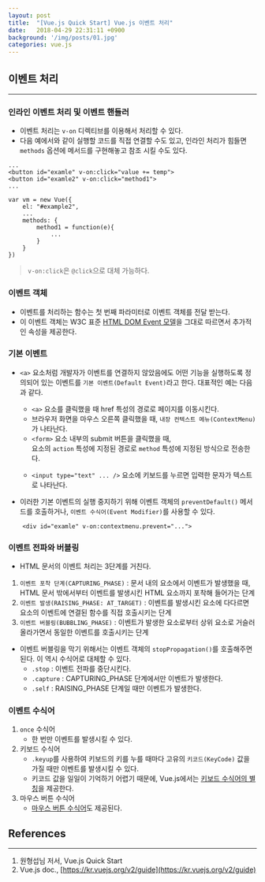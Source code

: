 ```yaml
---
layout: post
title:  "[Vue.js Quick Start] Vue.js 이벤트 처리"
date:   2018-04-29 22:31:11 +0900
background: '/img/posts/01.jpg'
categories: vue.js
---
```


## 이벤트 처리
---
### 인라인 이벤트 처리 및 이벤트 핸들러
- 이벤트 처리는 `v-on` 디렉티브를 이용해서 처리할 수 있다.
- 다음 예에서와 같이 실행할 코드를 직접 연결할 수도 있고, 인라인 처리가 힘들면 `methods` 옵션에 메서드를 구현해놓고
참조 시킬 수도 있다.
~~~
...
<button id="examle" v-on:click="value += temp">
<button id="examle2" v-on:click="method1">
...

var vm = new Vue({
    el: "#example2",
    ...
    methods: {
        method1 = function(e){
            ...
        }
    }
})
~~~
> `v-on:click`은 `@click`으로 대체 가능하다.

### 이벤트 객체
- 이벤트를 처리하는 함수는 첫 번째 파라미터로 이벤트 객체를 전달 받는다.
- 이 이벤트 객체는 W3C 표준 [HTML DOM Event 모델](https://www.w3schools.com/jsref/dom_obj_event.asp)을 그대로 따르면서 추가적인 속성을 제공한다.

### 기본 이벤트
- `<a>` 요소처럼 개발자가 이벤트를 연결하지 않았음에도 어떤 기능을 실행하도록 정의되어 있는 이벤트를 `기본 이벤트(Default Event)`라고 한다. 대표적인 예는 다음과 같다.
    - `<a>` 요소를 클릭했을 때 href 특성의 경로로 페이지를 이동시킨다.
    - 브라우저 화면을 마우스 오른쪽 클릭했을 때, `내장 컨텍스트 메뉴(ContextMenu)`가 나타난다.
    - `<form>` 요소 내부의 submit 버튼을 클릭했을 때, <form> 요소의 `action` 특성에 지정된 경로로 `method` 특성에 지정된 방식으로 전송한다.
    - `<input type="text" ... />` 요소에 키보드를 누르면 입력한 문자가 텍스트로 나타난다.

- 이러한 기본 이벤트의 실행 중지하기 위해 이벤트 객체의 `preventDefault()` 메서드를 호출하거나, `이벤트 수식어(Event Modifier)`를 사용할 수 있다.
~~~
    <div id="examle" v-on:contextmenu.prevent="...">
~~~

### 이벤트 전파와 버블링
- HTML 문서의 이벤트 처리는 3단계를 거친다. 
1. `이벤트 포착 단계(CAPTURING_PHASE)` : 문서 내의 요소에서 이벤트가 발생했을 때, HTML 문서 밖에서부터 이벤트를 발생시킨 HTML 요소까지 포착해 들어가는 단계
2. `이벤트 발생(RAISING_PHASE: AT_TARGET)` : 이벤트를 발생시킨 요소에 다다르면 요소의 이벤트에 연결된 함수를 직접 호출시키는 단계
3. `이벤트 버블링(BUBBLING_PHASE)` : 이벤트가 발생한 요소로부터 상위 요소로 거슬러 올라가면서 동일한 이벤트를 호출시키는 단계

- 이벤트 버블링을 막기 위해서는 이벤트 객체의 `stopPropagation()`를 호출해주면 된다. 이 역시 수식어로 대체할 수 있다. 
    - `.stop` : 이벤트 전파를 중단시킨다.
    - `.capture` : CAPTURING_PHASE 단계에서만 이벤트가 발생한다.
    - `.self` : RAISING_PHASE 단계일 때만 이벤트가 발생한다.

### 이벤트 수식어
1. `once` 수식어
    - 한 번만 이벤트를 발생시킬 수 있다.
2. 키보드 수식어
    - `.keyup`를 사용하여 키보드의 키를 누를 때마다 고유의 `키코드(KeyCode)` 값을 가질 때만 이벤트를 발생시킬 수 있다.
    - 키코드 값을 일일이 기억하기 어렵기 때문에, Vue.js에서는 [키보드 수식어의 별칭](https://vuejs.org/v2/guide/events.html#Key-Modifiers)을 제공한다.
3. 마우스 버튼 수식어
    - [마우스 버튼 수식어](https://vuejs.org/v2/guide/events.html#Mouse-Button-Modifiers)도 제공된다.
    
## References
---
1. 원형섭님 저서, Vue.js Quick Start
2. Vue.js doc., [https://kr.vuejs.org/v2/guide](https://kr.vuejs.org/v2/guide)
